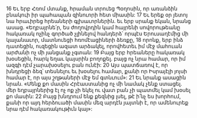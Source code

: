 16 Եւ երբ Հռոմ մտանք, հրաման տրուեց Պօղոսին, որ առանձին բնակուի իր պահապան զինուորի հետ միասին: 17 Եւ երեք օր յետոյ նա հրաւիրեց հրեաների գլխաւորներին. եւ երբ սրանք եկան, նրանց ասաց. «Եղբայրնե՛ր, ես ժողովրդին կամ հայրենի սովորութեանը հակառակ ոչինչ գործած չլինելով հանդերձ՝ որպէս Երուսաղէմից մի կալանաւոր, մատնուեցի հռոմէացիների ձեռքը, 18 որոնք, երբ ինձ դատեցին, ուզեցին ազատ արձակել, որովհետեւ իմ մէջ մահուան արժանի ոչ մի յանցանք չգտան: 19 Բայց երբ հրեաները հակառակ խօսեցին, հարկ եղաւ կայսրին բողոքել. բայց ոչ նրա համար, որ իմ ազգի դէմ չարախօսելու բան ունէի: 20 Այս պատճառով է, որ խնդրեցի ձեզ՝ տեսնելու եւ խօսելու համար, քանի որ Իսրայէլի յոյսի համար է, որ այս շղթաների մէջ եմ գտնւում»: 21 Եւ նրանք ասացին նրան. «Մենք քո մասին Հրէաստանից ոչ մի նամակ չենք ստացել. մեր եղբայրներից էլ ոչ ոք չի եկել ու վատ բան չի պատմել կամ խօսել քո մասին: 22 Բայց խնդրում ենք քեզնից լսել, թէ ի՛նչ ես խորհում, քանի որ այդ հերձուածի մասին մեզ արդէն յայտնի է, որ ամենուրեք նրա դէմ հակառակութիւն կայ»:

